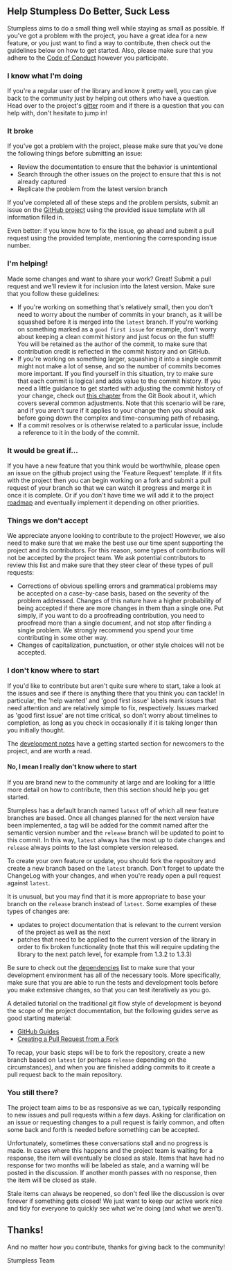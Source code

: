 ## Help Stumpless Do Better, Suck Less
Stumpless aims to do a small thing well while staying as small as possible. If
you've got a problem with the project, you have a great idea for a new feature,
or you just want to find a way to contribute, then check out the guidelines
below on how to get started. Also, please make sure that you adhere to the
[Code of Conduct](CODE_OF_CONDUCT.md) however you participate.


### **I know what I'm doing**
If you're a regular user of the library and know it pretty well, you can give
back to the community just by helping out others who have a question. Head over
to the project's [gitter](https://gitter.im/stumpless/community) room and if
there is a question that you can help with, don't hesitate to jump in!


### **It broke**
If you've got a problem with the project, please make sure that you've done the
following things before submitting an issue:

 * Review the documentation to ensure that the behavior is unintentional
 * Search through the other issues on the project to ensure that this is not
   already captured
 * Replicate the problem from the latest version branch

If you've completed all of these steps and the problem persists, submit an issue
on the [GitHub project](https://github.com/goatshriek/stumpless-logger) using
the provided issue template with all information filled in.

Even better: if you know how to fix the issue, go ahead and submit a pull
request using the provided template, mentioning the corresponding issue number.


### **I'm helping!**
Made some changes and want to share your work? Great! Submit a pull request and
we'll review it for inclusion into the latest version. Make sure that you follow
these guidelines:
 * If you're working on something that's relatively small, then you don't need
   to worry about the number of commits in your branch, as it will be squashed
   before it is merged into the `latest` branch. If you're working on something
   marked as a `good first issue` for example, don't worry about keeping a clean
   commit history and just focus on the fun stuff! You will be retained as the
   author of the commit, to make sure that contribution credit is reflected
   in the commit history and on GitHub.
 * If you're working on something larger, squashing it into a
   single commit might not make a lot of sense, and so the number of commits
   becomes more important. If you find yourself in this situation, try to make
   sure that each commit is logical and adds value to the commit history. If
   you need a little guidance to get started with adjusting the commit history
   of your change, check out
   [this chapter](https://git-scm.com/book/en/v2/Git-Tools-Rewriting-History)
   from the Git Book about it, which covers several common adjustments. Note
   that this scenario will be rare, and if you aren't sure if it applies to
   your change then you should ask before going down the complex and
   time-consuming path of rebasing.
 * If a commit resolves or is otherwise related to a particular issue, include
   a reference to it in the body of the commit.


### **It would be great if...**
If you have a new feature that you think would be worthwhile, please open an
issue on the github project using the 'Feature Request' template. If it fits
with the project then you can begin working on a fork and submit a pull
request of your branch so that we can watch it progress and merge it in once
it is complete. Or if you don't have time we will add it to the project
[roadmap](roadmap.md) and eventually implement it depending on other priorities.


### **Things we don't accept**
We appreciate anyone looking to contribute to the project! However, we also need
to make sure that we make the best use our time spent supporting the project and
its contributors. For this reason, some types of contributions will not be
accepted by the project team. We ask potential contributors to review this list
and make sure that they steer clear of these types of pull requests:
 * Corrections of obvious spelling errors and grammatical problems may be
   accepted on a case-by-case basis, based on the severity of the problem
   addressed. Changes of this nature have a higher probability of being accepted
   if there are more changes in them than a single one. Put simply, if you want
   to do a proofreading contribution, you need to proofread more than a single
   document, and not stop after finding a single problem. We strongly recommend
   you spend your time contributing in some other way.
 * Changes of capitalization, punctuation, or other style choices will not be
   accepted.


### **I don't know where to start**
If you'd like to contribute but aren't quite sure where to start, take a look at
the issues and see if there is anything there that you think you can tackle! In
particular, the 'help wanted' and 'good first issue' labels mark issues that
need attention and are relatively simple to fix, respectively. Issues marked as
'good first issue' are not time critical, so don't worry about timelines to
completion, as long as you check in occasionally if it is taking longer than
you initially thought.

The [development notes](development.md) have a getting started section for
newcomers to the project, and are worth a read.


#### No, I mean I **really** don't know where to start
If you are brand new to the community at large and are looking for a little more
detail on how to contribute, then this section should help you get started.

Stumpless has a default branch named `latest` off of which all new feature
branches are based. Once all changes planned for the next version have been
implemented, a tag will be added for the commit named after the semantic version
number and the `release` branch will be updated to point to this commit. In this
way, `latest` always has the most up to date changes and `release` always points
to the last complete version released.

To create your own feature or update, you should fork the repository and create
a new branch based on the `latest` branch. Don't forget to update the ChangeLog
with your changes, and when you're ready open a pull request against `latest`.

It is unusual, but you may find that it is more appropriate to base your branch
on the `release` branch instead of `latest`. Some examples of these types of
changes are:
 * updates to project documentation that is relevant to the current version of
   the project as well as the next
 * patches that need to be applied to the current version of the library in
   order to fix broken functionality (note that this will require updating the
   library to the next patch level, for example from 1.3.2 to 1.3.3)

Be sure to check out the [dependencies](dependencies.md) list to make sure that
your development environment has all of the necessary tools. More specifically,
make sure that you are able to run the tests and development tools before you
make extensive changes, so that you can test iteratively as you go.

A detailed tutorial on the traditional git flow style of development is beyond
the scope of the project documentation, but the following guides serve as good
starting material:
 * [GitHub Guides](https://guides.github.com/introduction/flow/)
 * [Creating a Pull Request from a Fork](https://help.github.com/en/github/collaborating-with-issues-and-pull-requests/creating-a-pull-request-from-a-fork)

To recap, your basic steps will be to fork the repository, create a new branch
based on `latest` (or perhaps `release` depending on the circumstances), and
when you are finished adding commits to it create a pull request back to the
main repository.


### You still there?
The project team aims to be as responsive as we can, typically responding to
new issues and pull requests within a few days. Asking for clarification on an
issue or requesting changes to a pull request is fairly common, and often some
back and forth is needed before something can be accepted.

Unfortunately, sometimes these conversations stall and no progress is made. In
cases where this happens and the project team is waiting for a response, the
item will eventually be closed as stale. Items that have had no response for
two months will be labeled as stale, and a warning will be posted in the
discussion. If another month passes with no response, then the item will be
closed as stale.

Stale items can always be reopened, so don't feel like the discussion is over
forever if something gets closed! We just want to keep our active work nice
and tidy for everyone to quickly see what we're doing (and what we aren't).


## Thanks!
And no matter how you contribute, thanks for giving back to the community!

Stumpless Team
